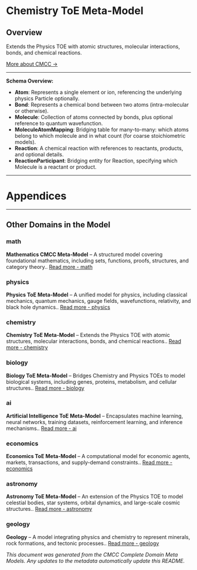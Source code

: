 # Chemistry ToE Meta-Model
### 

## Overview
Extends the Physics TOE with atomic structures, molecular interactions, bonds, and chemical reactions.


[More about CMCC →](../README.md)

---

  
**Schema Overview:**
- **Atom**: Represents a single element or ion, referencing the underlying physics Particle optionally.
- **Bond**: Represents a chemical bond between two atoms (intra-molecular or otherwise).
- **Molecule**: Collection of atoms connected by bonds, plus optional reference to quantum wavefunction.
- **MoleculeAtomMapping**: Bridging table for many-to-many: which atoms belong to which molecule and in what count (for coarse stoichiometric models).
- **Reaction**: A chemical reaction with references to reactants, products, and optional details.
- **ReactionParticipant**: Bridging entity for Reaction, specifying which Molecule is a reactant or product.



---
# Appendices
---

## Other Domains in the Model

  ### math
**Mathematics CMCC Meta-Model** – A structured model covering foundational mathematics, including sets, functions, proofs, structures, and category theory.. [Read more - math]()
  ### physics
**Physics ToE Meta-Model** – A unified model for physics, including classical mechanics, quantum mechanics, gauge fields, wavefunctions, relativity, and black hole dynamics.. [Read more - physics]()
  ### chemistry
**Chemistry ToE Meta-Model** – Extends the Physics TOE with atomic structures, molecular interactions, bonds, and chemical reactions.. [Read more - chemistry]()
  ### biology
**Biology ToE Meta-Model** – Bridges Chemistry and Physics TOEs to model biological systems, including genes, proteins, metabolism, and cellular structures.. [Read more - biology]()
  ### ai
**Artificial Intelligence ToE Meta-Model** – Encapsulates machine learning, neural networks, training datasets, reinforcement learning, and inference mechanisms.. [Read more - ai]()
  ### economics
**Economics ToE Meta-Model** – A computational model for economic agents, markets, transactions, and supply-demand constraints.. [Read more - economics]()
  ### astronomy
**Astronomy ToE Meta-Model** – An extension of the Physics TOE to model celestial bodies, star systems, orbital dynamics, and large-scale cosmic structures.. [Read more - astronomy]()
  ### geology
**Geology** – A model integrating physics and chemistry to represent minerals, rock formations, and tectonic processes.. [Read more - geology]()

*This document was generated from the CMCC Complete Domain Meta Models. Any updates to the metadata automatically update this README.*
